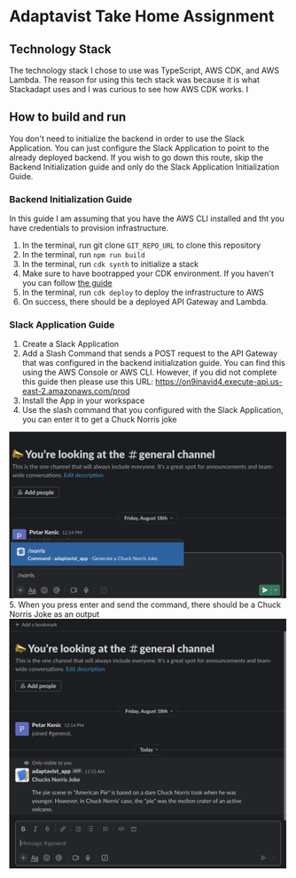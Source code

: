 # Adaptavist Take Home Assignment 
## Technology Stack
The technology stack I chose to use was TypeScript, AWS CDK, and AWS Lambda. The reason for using this tech stack was because it is what Stackadapt uses and I was curious to see how AWS CDK works. I 

## How to build and run
You don't need to initialize the backend in order to use the Slack Application. You can just configure the Slack Application to point to the already deployed backend. If you wish to go down this route, skip the Backend Initialization guide and only do the Slack Application Initialization Guide.

### Backend Initialization Guide
In this guide I am assuming that you have the AWS CLI installed and tht you have credentials to provision infrastructure.
1. In the terminal, run git clone `GIT_REPO_URL` to clone this repository
2. In the terminal, run `npm run build`
3. In the terminal, run `cdk synth` to initialize a stack
4. Make sure to have bootrapped your CDK environment. If you haven't you can follow [the guide](https://docs.aws.amazon.com/cdk/v2/guide/serverless_example.html#:~:text=cdk%20synth-,Deploy%20and%20test%20the%20app,-Before%20you%20can)
5. In the terminal, run `cdk deploy` to deploy the infrastructure to AWS
6. On success, there should be a deployed API Gateway and Lambda.

### Slack Application Guide
1. Create a Slack Application
2. Add a Slash Command that sends a POST request to the API Gateway that was configured in the backend initialization guide. You can find this using the AWS Console or AWS CLI. However, if you did not complete this guide then please use this URL: https://on9inavid4.execute-api.us-east-2.amazonaws.com/prod
3. Install the App in your workspace
4. Use the slash command that you configured with the Slack Application, you can enter it to get a Chuck Norris joke
<img src="./assets/command.png" alt= “” width="500" height="300">
5. When you press enter and send the command, there should be a Chuck Norris Joke as an output
<img src="./assets/response.png" alt= “” width="500" height="450">


